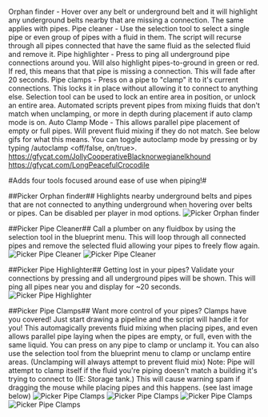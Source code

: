 Orphan finder - Hover over any belt or underground belt and it will highlight any underground belts nearby that are missing a connection. The same applies with pipes.
Pipe cleaner - Use the selection tool to select a single pipe or even group of pipes with a fluid in them. The script will recurse through all pipes connected that have the same fluid as the selected fluid and remove it.
Pipe highlighter - Press <CTRL SHIFT P> to ping all underground pipe connections around you. Will also highlight pipes-to-ground in green or red. If red, this means that that pipe is missing a connection. This will fade after 20 seconds.
Pipe clamps - Press <Rotate> on a pipe to "clamp" it to it's current connections. This locks it in place without allowing it to connect to anything else. Selection tool can be used to lock an entire area in position, or unlock an entire area. Automated scripts prevent pipes from mixing fluids that don't match when unclamping, or more in depth during placement if auto clamp mode is on.
Auto Clamp Mode - This allows parallel pipe placement of empty or full pipes. Will prevent fluid mixing if they do not match. See below gifs for what this means. You can toggle autoclamp mode by pressing <CTRL SHIFT C> or by typing /autoclamp <off/false, on/true>.
https://gfycat.com/JollyCooperativeBlacknorwegianelkhound
https://gfycat.com/LongPeacefulCrocodile






#Adds four tools focused around ease of use when piping!#

##Picker Orphan finder##
Highlights nearby underground belts and pipes that are not connected to anything underground when hovering over belts or pipes. Can be disabled per player in mod options.
![Picker Orphan finder](https://github.com/Nexela/PickerExtended/raw/master/web/picker-orphans.gif)

##Picker Pipe Cleaner##
Call a plumber on any fluidbox by using the selection tool in the blueprint menu. This will loop through all connected pipes and remove the selected fluid allowing your pipes to freely flow again.
![Picker Pipe Cleaner](https://github.com/Nexela/PickerExtended/raw/master/web/picker-pipe-cleaner.gif)
![Picker Pipe Cleaner](https://thumbs.gfycat.com/DeadBigGrayling.webp)

##Picker Pipe Highlighter##
Getting lost in your pipes? Validate your connections by pressing <CTRL SHIFT P> and all underground pipes will be shown. This will ping all pipes near you and display for ~20 seconds.
![Picker Pipe Highlighter](https://thumbs.gfycat.com/WelltodoBonyHusky.webp)

##Picker Pipe Clamps##
Want more control of your pipes? Clamps have you covered! Just start drawing a pipeline and the script will handle it for you! This automagically prevents fluid mixing when placing pipes, and even allows parallel pipe laying when the pipes are empty, or full, even with the same liquid.
You can press <ROTATE> on any pipe to clamp or unclamp it. You can also use the selection tool from the blueprint menu to clamp or unclamp entire areas. (Unclamping will always attempt to prevent fluid mix)
Note: Pipe will attempt to clamp itself if the fluid you're piping doesn't match a building it's trying to connect to (IE: Storage tank.) This will cause warning spam if dragging the mouse while placing pipes and this happens. (see last image below)
![Picker Pipe Clamps](https://thumbs.gfycat.com/JollyCooperativeBlacknorwegianelkhound.webp)
![Picker Pipe Clamps](https://thumbs.gfycat.com/LongPeacefulCrocodile.webp)
![Picker Pipe Clamps](https://thumbs.gfycat.com/LeanSkeletalArmedcrab.webp)
![Picker Pipe Clamps](https://thumbs.gfycat.com/DazzlingComplicatedIberianbarbel-max-1mb.gif)
